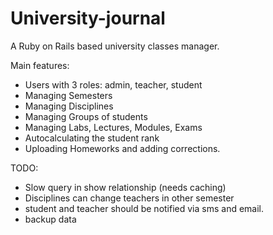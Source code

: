 # University-journal
A Ruby on Rails based university classes manager.

Main features:
- Users with 3 roles: admin, teacher, student
- Managing Semesters
- Managing Disciplines
- Managing Groups of students
- Managing Labs, Lectures, Modules, Exams
- Autocalculating the student rank
- Uploading Homeworks and adding corrections.

TODO:
- Slow query in show relationship (needs caching)
- Disciplines can change teachers in other semester
- student and teacher should be notified via sms and email.
- backup data